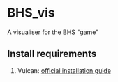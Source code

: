 # BHS_vis
A visualiser for the BHS "game"

## Install requirements
1. Vulcan: [official installation guide](https://vulkan-tutorial.com/Development_environment#page_Linux)

